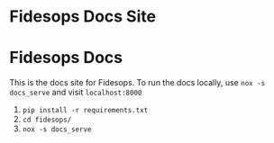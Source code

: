 # Fidesops Docs Site
# Fidesops Docs

This is the docs site for Fidesops. To run the docs locally, use `nox -s docs_serve` and visit `localhost:8000`


1. `pip install -r requirements.txt`
1. `cd fidesops/`
1. `nox -s docs_serve`
